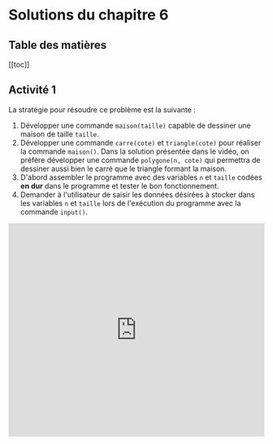 # Solutions du chapitre 6

## Table des matières

[[toc]]

## Activité 1

La stratégie pour résoudre ce problème est la suivante :

1.  Développer une commande `maison(taille)` capable de dessiner une maison de taille `taille`.
1.  Développer une commande `carre(cote)` et `triangle(cote)` pour réaliser la
    commande `maison()`. Dans la solution présentée dans le vidéo, on préfère
    développer une commande `polygone(n, cote)` qui permettra de dessiner aussi
    bien le carré que le triangle formant la maison.
1.  D'abord assembler le programme avec des variables `n` et `taille` codées
    **en dur** dans le programme et tester le bon fonctionnement.
1.  Demander à l'utilisateur de saisir les données désirées à stocker dans les
    variables `n` et `taille` lors de l'exécution du programme avec la commande
    `input()`.

<iframe width="100%" height="420" src="https://www.youtube.com/embed/a6fugPHTV_g" frameborder="0" allow="autoplay; encrypted-media" allowfullscreen></iframe>

